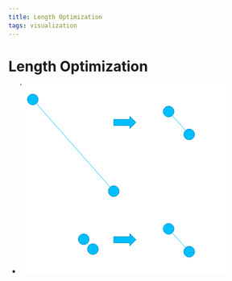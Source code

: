 ```yaml
---
title: Length Optimization
tags: visualization
---
```


# Length Optimization
- ![im](assets/Pasted%20Image%2020220418123246.png)
































































